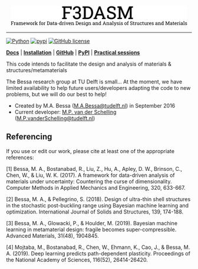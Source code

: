 <center>
	<img src="./docs/img/f3dasm-logo.png" alt="F3DASM logo" />
</center>

***

[![Python](https://img.shields.io/badge/python-3.7-blue)](https://www.python.org)
[![pypi](https://img.shields.io/pypi/v/f3dasm.svg)](https://pypi.org/project/f3dasm/)
[![GitHub license](https://img.shields.io/badge/license-BSD-blue)](https://github.com/optuna/optuna)

[**Docs**](https://bessagroup.github.io/F3DASM/)
| [**Installation**](https://bessagroup.github.io/F3DASM/gettingstarted.html)
| [**GitHub**](https://github.com/bessagroup/F3DASM/tree/versionmartin)
| [**PyPI**](https://pypi.org/project/f3dasm/)
| [**Practical sessions**](https://github.com/mpvanderschelling/F3DASM_practical)

This code intends to facilitate the design and analysis of materials & structures/metamaterials

The Bessa research group at TU Delft is small... At the moment, we have limited availability to help future users/developers adapting the code to new problems, but we will do our best to help!

* Created by M.A. Bessa (M.A.Bessa@tudelft.nl) in September 2016
* Current developer: [M.P. van der Schelling](https://github.com/mpvanderschelling/) (M.P.vanderSchelling@tudelft.nl)

## Referencing

If you use or edit our work, please cite at least one of the appropriate references:

[1] Bessa, M. A., Bostanabad, R., Liu, Z., Hu, A., Apley, D. W., Brinson, C., Chen, W., & Liu, W. K. (2017). A framework for data-driven analysis of materials under uncertainty: Countering the curse of dimensionality. Computer Methods in Applied Mechanics and Engineering, 320, 633-667.

[2] Bessa, M. A., & Pellegrino, S. (2018). Design of ultra-thin shell structures in the stochastic post-buckling range using Bayesian machine learning and optimization. International Journal of Solids and Structures, 139, 174-188.

[3] Bessa, M. A., Glowacki, P., & Houlder, M. (2019). Bayesian machine learning in metamaterial design: fragile becomes super-compressible. Advanced Materials, 31(48), 1904845.

[4] Mojtaba, M., Bostanabad, R., Chen, W., Ehmann, K., Cao, J., & Bessa, M. A. (2019). Deep learning predicts path-dependent plasticity. Proceedings of the National Academy of Sciences, 116(52), 26414-26420.